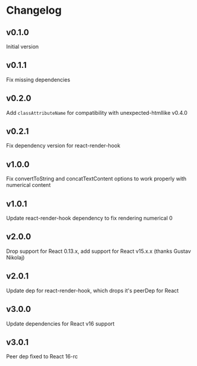 # Changelog

## v0.1.0
Initial version

## v0.1.1
Fix missing dependencies

## v0.2.0
Add `classAttributeName` for compatibility with unexpected-htmllike v0.4.0

## v0.2.1
Fix dependency version for react-render-hook

## v1.0.0
Fix convertToString and concatTextContent options to work properly with numerical content

## v1.0.1
Update react-render-hook dependency to fix rendering numerical 0

## v2.0.0
Drop support for React 0.13.x, add support for React v15.x.x (thanks Gustav Nikolaj)

## v2.0.1
Update dep for react-render-hook, which drops it's peerDep for React

## v3.0.0
Update dependencies for React v16 support

## v3.0.1
Peer dep fixed to React 16-rc

